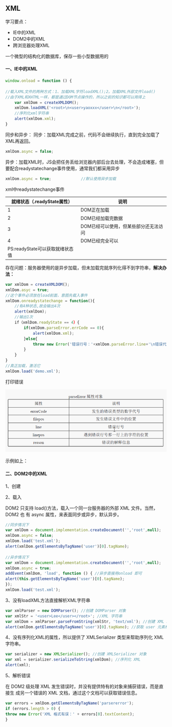 ## XML

学习要点：

- IE中的XML
- DOM2中的XML
- 跨浏览器处理XML

一个微型的结构化的数据库，保存一些小型数据用的 

#### 一、IE中的XML

```js
window.onload = function () {

//载入XML文件的两种方式：1、加载XML字符loadXML();2。加载XML外部文件load()
//由于XML和XHTML一样，都是通过DOM节点操作的，所以之前的知识都可以用得上
    var xmlDom = createXMLDOM();
    xmlDom.loadXML('<root>\n<user>yaoxxx</user>\n</root>');
    //序列化xml字符串
    alert(xmlDom.xml);
}
```

同步和异步：
同步：加载XML完成之前，代码不会继续执行，直到完全加载了XML再返回。

```js
xmlDom.async = false;
```

异步：加载XML时，JS会把任务丢给浏览器内部后台去处理，不会造成堵塞，但要配合readystatechange事件使用，通常我们都采用异步

```js
xmlDom.async = true;             //默认使用异步加载
```

xml中readystatechange事件

| 就绪状态（.readyState属性） | 说明 |
| -------- | ---- |
| 1        |  DOM正在加载    |
|2|DOM已经加载完数据|
|3|DOM已经可以使用，但某些部分还无法访问|
|4|DOM已经完全可以|
|PS:readyState可以获取就绪状态值||

存在问题：服务器使用的是异步加载，但未加载完就序列化得不到字符串，**解决办法：**

```js
var xmlDom = createXMLDOM();
xmlDom.asyc = true;
//这个事件必须放在load前面，意图先载入事件
xmlDom.onreadystatechange = function(){
    //有4种状态,故会输出4次
    alert(xmlDom);
    //输出1次
    if（xmlDom.readyState == 4）{
        if(xmlDom.parseError.errCode == 0){
        	alert(xmlDom.xml);
        }else{
            throw new Error('错误行号：'+xmlDom.parseError.line+'\n错误代号:'+xmlDom.parseError.errCode+'错误解释:'+xmlDom.parseError.reason)
        }
    }
}
//真正加载，激活它
xmlDom.load('demo.xml');
```

 打印错误

![](捕获.PNG)

示例如上：

#### 二、DOM2中的XML

1、创建

2、载入

DOM2 只支持 load()方法，载入一个同一台服务器的外部 XML 文件。当然，DOM2 也 有 async 属性，来表面同步或异步，默认异步。 

```js
//同步情况下
var xmlDom = document.implementation.createDocument('','root',null);
xmlDom.async = false;
xmlDom.load('test.xml');
alert(xmlDom.getElementsByTagName('user')[0].tagName);

//异步情况下
var xmlDom = document.implementation.createDocument('','root',null);
xmlDom.async = true;
addEvent(xmlDom, 'load', function () { //异步直接用onload 即可
alert(this.getElementsByTagName('user')[0].tagName);
});
xmlDom.load('test.xml');
```

3、没有loadXML方法直接解析XML字符串

```js
var xmlParser = new DOMParser(); //创建 DOMParser 对象
var xmlStr = '<user>Lee</user></root>'; //XML 字符串
var xmlDom = xmlParser.parseFromString(xmlStr, 'text/xml'); //创建 XML DOM 对象
alert(xmlDom.getElementsByTagName('user')[0].tagName); //获取 user 元素标签名
```

4、没有序列化XML的属性，所以提供了 XMLSerializer 类型来帮助序列化 XML 字符串。 

```js
var serializer = new XMLSerializer(); //创建 XMLSerializer 对象
var xml = serializer.serializeToString(xmlDom); //序列化 XML
alert(xml);
```

5、解析错误

在 DOM2 级处理 XML 发生错误时，并没有提供特有的对象来捕获错误，而是直接生 成另一个错误的 XML 文档，通过这个文档可以获取错误信息。 

```js
var errors = xmlDom.getElementsByTagName('parsererror');
if (errors.length > 0) {
throw new Error('XML 格式有误：' + errors[0].textContent);
}
```

